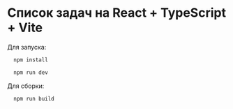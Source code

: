 # Список задач на React + TypeScript + Vite

Для запуска:

```cmd
  npm install
```

```cmd
  npm run dev
```

Для сборки:

```cmd
  npm run build
```
